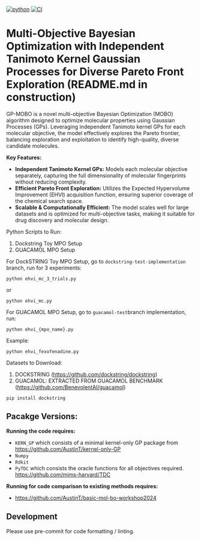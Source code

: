 [![python](https://img.shields.io/badge/Python-3.12-3776AB.svg?style=flat&logo=python&logoColor=white)](https://www.python.org) 
[![CI](https://github.com/IgnotaLabs/GP-MOBO/actions/workflows/ci.yml/badge.svg?branch=main)](https://github.com/IgnotaLabs/GP-MOBO/actions/workflows/ci.yml)
# Multi-Objective Bayesian Optimization with Independent Tanimoto Kernel Gaussian Processes for Diverse Pareto Front Exploration (README.md in construction)

GP-MOBO is a novel multi-objective Bayesian Optimization (MOBO) algorithm designed to optimize molecular properties using Gaussian Processes (GPs). Leveraging independent Tanimoto kernel GPs for each molecular objective, the model effectively explores the Pareto frontier, balancing exploration and exploitation to identify high-quality, diverse candidate molecules.

**Key Features:**
- **Independent Tanimoto Kernel GPs:** Models each molecular objective separately, capturing the full dimensionality of molecular fingerprints without reducing complexity.
- **Efficient Pareto Front Exploration:** Utilizes the Expected Hypervolume Improvement (EHVI) acquisition function, ensuring superior coverage of the chemical search space. 
- **Scalable & Computationally Efficient:** The model scales well for large datasets and is optimized for multi-objective tasks, making it suitable for drug discovery and molecular design. 

Python Scripts to Run: 
1) Dockstring Toy MPO Setup
2) GUACAMOL MPO Setup

For DockSTRING Toy MPO Setup, go to ```dockstring-test-implementation``` branch, run for 3 experiments:
```
python ehvi_mc_3_trials.py
```
or
```
python ehvi_mc.py
```
For GUACAMOL MPO Setup, go to ```guacamol-test```branch implementation, run:
```
python ehvi_{mpo_name}.py
```
Example: 
```
python ehvi_fexofenadine.py
```

Datasets to Download: 
1) DOCKSTRING (https://github.com/dockstring/dockstring)
2) GUACAMOL: EXTRACTED FROM GUACAMOL BENCHMARK (https://github.com/BenevolentAI/guacamol)
```
pip install dockstring
```

## Pacakge Versions: 

**Running the code requires:**

- ```KERN_GP``` which consists of a minimal kernel-only GP package from https://github.com/AustinT/kernel-only-GP
- ```Numpy```
- ```Rdkit```
- ```PyTDC``` which consists the oracle functions for all objectives required. https://github.com/mims-harvard/TDC

**Running for code comparison to existing methods requires:**
- https://github.com/AustinT/basic-mol-bo-workshop2024


## Development

Please use pre-commit for code formatting / linting.
